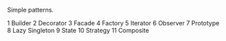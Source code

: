 Simple patterns.


1 Builder
2 Decorator
3 Facade 
4 Factory
5 Iterator
6 Observer
7 Prototype
8 Lazy Singleton
9 State
10 Strategy
11 Composite

